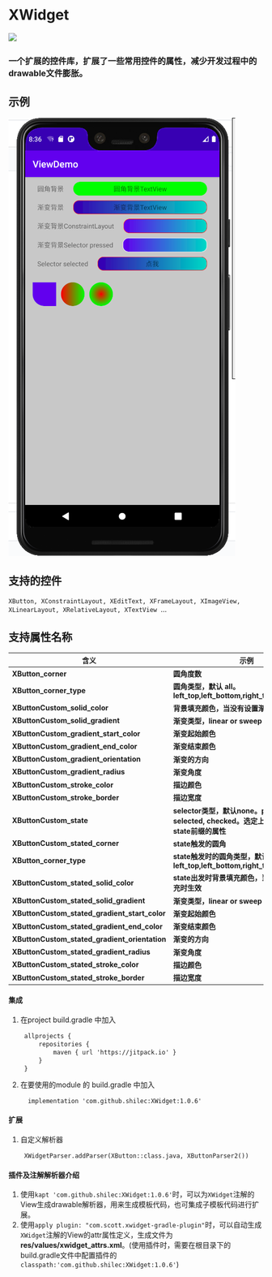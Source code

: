 # XWidget

[![](https://jitpack.io/v/shilec/XWidget.svg)](https://jitpack.io/#shilec/XWidget)

### 一个扩展的控件库，扩展了一些常用控件的属性，减少开发过程中的drawable文件膨胀。

## 示例
<img src="images/1.png"/>

## 支持的控件
`XButton, XConstraintLayout, XEditText, XFrameLayout, XImageView, XLinearLayout, XRelativeLayout, XTextView `...

## 支持属性名称
| 含义 | 示例
--------| ---
**XButton_corner**|**圆角度数**
**XButton_corner_type**|**圆角类型，默认 all。left_top,left_bottom,right_top,right_bottom**
**XButtonCustom_solid_color**|**背景填充颜色，当没有设置渐变填充时生效**
**XButtonCustom_solid_gradient**|**渐变类型，linear or sweep**
**XButtonCustom_gradient_start_color**|**渐变起始颜色**
**XButtonCustom_gradient_end_color**|**渐变结束颜色**
**XButtonCustom_gradient_orientation**|**渐变的方向**
**XButtonCustom_gradient_radius**|**渐变角度**
**XButtonCustom_stroke_color**|**描边颜色**
**XButtonCustom_stroke_border**|**描边宽度**
**XButtonCustom_state**|**selector类型，默认none。pressed, selected, checked。选定上述状态时，触发state前缀的属性**
**XButtonCustom_stated_corner**|**state触发的圆角**
**XButton_corner_type**|**state触发时的圆角类型，默认 all。left_top,left_bottom,right_top,right_bottom**
**XButtonCustom_stated_solid_color**|**state出发时背景填充颜色，当没有设置渐变填充时生效**
**XButtonCustom_stated_solid_gradient**|**渐变类型，linear or sweep**
**XButtonCustom_stated_gradient_start_color**|**渐变起始颜色**
**XButtonCustom_stated_gradient_end_color**|**渐变结束颜色**
**XButtonCustom_stated_gradient_orientation**|**渐变的方向**
**XButtonCustom_stated_gradient_radius**|**渐变角度**
**XButtonCustom_stated_stroke_color**|**描边颜色**
**XButtonCustom_stated_stroke_border**|**描边宽度**

#### 集成

1. 在project build.gradle 中加入

        allprojects {
            repositories {
                maven { url 'https://jitpack.io' }
            }
        }

2. 在要使用的module 的 build.gradle 中加入

         implementation 'com.github.shilec:XWidget:1.0.6'

#### 扩展

1. 自定义解析器

        XWidgetParser.addParser(XButton::class.java, XButtonParser2())

#### 插件及注解解析器介绍
1. 使用`kapt 'com.github.shilec:XWidget:1.0.6'`时，可以为`XWidget`注解的View生成drawable解析器，用来生成模板代码，也可集成子模板代码进行扩展。
2. 使用`apply plugin: "com.scott.xwidget-gradle-plugin"`时，可以自动生成`XWidget`注解的View的attr属性定义，生成文件为**res/values/xwidget_attrs.xml**。(使用插件时，需要在根目录下的build.gradle文件中配置插件的`classpath:'com.github.shilec:XWidget:1.0.6'`)



